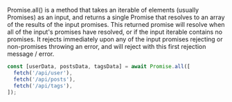 Promise.all() is a method that takes an iterable of elements (usually Promises) as an input, and returns a single Promise that resolves to an array of the results of the input promises. This returned promise will resolve when all of the input's promises have resolved, or if the input iterable contains no promises. It rejects immediately upon any of the input promises rejecting or non-promises throwing an error, and will reject with this first rejection message / error.

```typescript
const [userData, postsData, tagsData] = await Promise.all([
  fetch('/api/user'),
  fetch('/api/posts'),
  fetch('/api/tags'),
]);
```